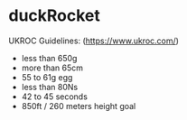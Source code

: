 # duckRocket
UKROC Guidelines:  (https://www.ukroc.com/)
- less than 650g
- more than 65cm
- 55 to 61g egg
- less than 80Ns
- 42 to 45 seconds
- 850ft / 260 meters height goal
